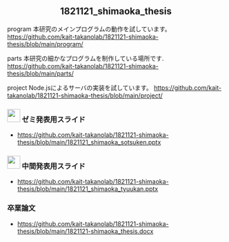 
<h2 align="center">1821121_shimaoka_thesis</h2>

program
本研究のメインプログラムの動作を試しています。
https://github.com/kait-takanolab/1821121-shimaoka-thesis/blob/main/program/

parts
本研究の細かなプログラムを制作している場所です.
https://github.com/kait-takanolab/1821121-shimaoka-thesis/blob/main/parts/

project
Node.jsによるサーバの実装を試しています。
https://github.com/kait-takanolab/1821121-shimaoka-thesis/blob/main/project/

### <img src="https://icooon-mono.com/i/icon_12063/icon_120631_64.png" height="30px;" /> ゼミ発表用スライド

- https://github.com/kait-takanolab/1821121-shimaoka-thesis/blob/main/1821121_shimaoka_sotsuken.pptx

### <img src="https://icooon-mono.com/i/icon_12063/icon_120631_64.png" height="30px;" /> 中間発表用スライド

- https://github.com/kait-takanolab/1821121-shimaoka-thesis/blob/main/1821121_shimaoka_tyuukan.pptx

### 卒業論文
- https://github.com/kait-takanolab/1821121-shimaoka-thesis/blob/main/1821121-shimaoka_thesis.docx
